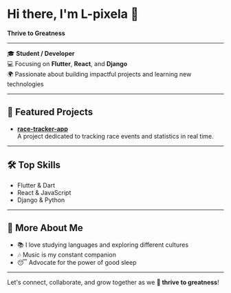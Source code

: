 # Hi there, I'm L-pixela 👋

**Thrive to Greatness**

---

🎓 **Student / Developer**  
💻 Focusing on **Flutter**, **React**, and **Django**  
🌍 Passionate about building impactful projects and learning new technologies

---

## 🚀 Featured Projects

- **[race-tracker-app](https://github.com/L-pixela/flutter-race-tracker-app)**  
  A project dedicated to tracking race events and statistics in real time.

---

## 🛠️ Top Skills

- Flutter & Dart  
- React & JavaScript  
- Django & Python

---

## 🎵 More About Me

- 📚 I love studying languages and exploring different cultures
- 🎶 Music is my constant companion
- 😴 Advocate for the power of good sleep

---

<!--
**L-pixela/L-pixela** is a ✨ special ✨ repository because its README.md (this file) appears on your GitHub profile.
-->

Let's connect, collaborate, and grow together as we **🦅 thrive to greatness**!
